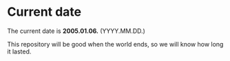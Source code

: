 # Current date

The current date is **2005.01.06.** (YYYY.MM.DD.)

This repository will be good when the world ends, so we will know how long it lasted.